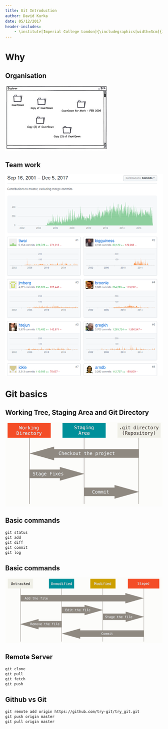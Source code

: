 ```yaml
---
title: Git Introduction
author: David Kurka
date: 05/12/2017
header-includes:
    - \institute[Imperial College London]{\includegraphics[width=3cm]{imperial-logo.png}}
---
```



# Why

## Organisation

![](./screenshot_2017-12-05_14-21-13.png)


## Team work

![](./screenshot_2017-12-05_14-22-25.png)

# Git basics

## Working Tree, Staging Area and Git Directory

![](./screenshot_2017-12-05_14-23-19.png)


## Basic commands

~~~
git status
git add
git diff
git commit
git log
~~~


## Basic commands

![](./screenshot_2017-12-05_14-24-59.png)




## Remote Server

~~~
git clone
git pull
git fetch
git push
~~~

## Github vs Git


~~~
git remote add origin https://github.com/try-git/try_git.git
git push origin master
git pull origin master
~~~



